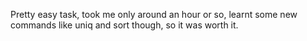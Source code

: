 Pretty easy task, took me only around an hour or so, learnt some new commands like uniq and sort though, so it was worth it.
